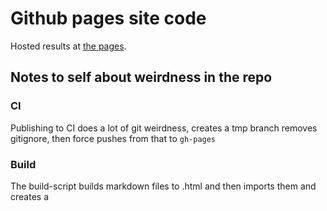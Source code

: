 # Github pages site code

Hosted results at [the pages](https://marcusgrass.github.io/test).

## Notes to self about weirdness in the repo

### CI

Publishing to CI does a lot of git weirdness, creates a tmp branch
removes gitignore, then force pushes from that to `gh-pages`

### Build

The build-script builds markdown files to .html and then imports them
and creates a 